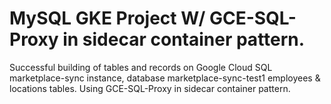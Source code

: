 # MySQL GKE Project W/ GCE-SQL-Proxy in sidecar container pattern.

Successful building of tables and records on Google Cloud SQL marketplace-sync instance, database marketplace-sync-test1 employees & locations tables. Using GCE-SQL-Proxy in sidecar container pattern.
